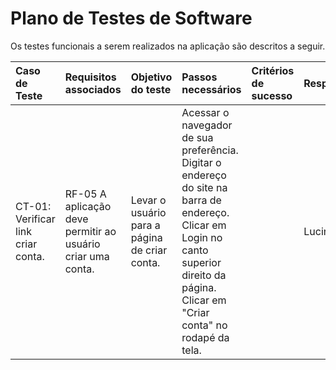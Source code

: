 # Plano de Testes de Software

Os testes funcionais a serem realizados na aplicação são descritos a seguir. 

| Caso de Teste | Requisitos associados | Objetivo do teste|Passos necessários|Critérios de sucesso|Responsável
|:---|:----|:---|:------|:---|:---
| CT-01: Verificar link criar conta. | RF-05	A aplicação deve permitir ao usuário criar uma conta. | Levar o usuário para a página de criar conta.| Acessar o navegador de sua preferência. Digitar o endereço do site na barra de endereço. Clicar em Login no canto superior direito da página. Clicar em "Criar conta" no rodapé da tela.|     |   Lucineia|

 

